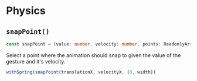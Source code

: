 # Physics

## `snapPoint()`

```typescript
const snapPoint = (value: number, velocity: number, points: ReadonlyArray<number>): number;
```

Select a point where the animation should snap to given the value of the gesture and it's velocity.

```typescript
withSpring(snapPoint(translationX, velocityX, [0, width])
```

